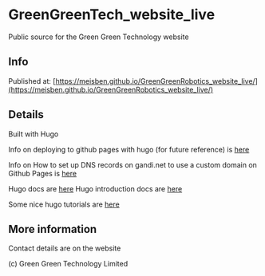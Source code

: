 # GreenGreenTech_website_live
 Public source for the Green Green Technology website

## Info

Published at:
[https://meisben.github.io/GreenGreenRobotics_website_live/](https://meisben.github.io/GreenGreenRobotics_website_live/)

## Details

Built with Hugo

Info on deploying to github pages with hugo (for future reference) is [here](https://gohugo.io/hosting-and-deployment/hosting-on-github/)

Info on How to set up DNS records on gandi.net to use a custom domain on Github Pages is [here](https://gist.github.com/matt-bailey/bbbc181d5234c618e4dfe0642ad80297)

Hugo docs are [here](https://gohugo.io/documentation/)
Hugo introduction docs are [here](https://gohugo.io/getting-started/)

Some nice hugo tutorials are [here](https://www.austinfriday.com/tutorial/)

## More information

Contact details are on the website

(c) Green Green Technology Limited